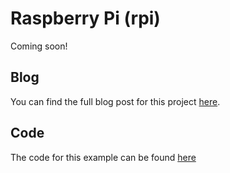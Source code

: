 # Raspberry Pi (rpi)

Coming soon!

## Blog

You can find the full blog post for this project [here](https://www.zumolabs.ai/post/training-ai-with-cgi).

## Code

The code for this example can be found [here](https://github.com/ZumoLabs/zpy/tree/main/examples/rpi)